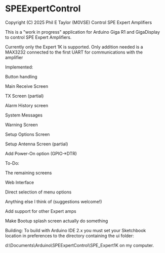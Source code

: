 # SPEExpertControl 

Copyright (C) 2025 Phil E Taylor (M0VSE)
Control SPE Expert Amplifiers

This is a "work in progress" application for Arduino Giga R1 and GigaDisplay to control SPE Expert Amplifiers.

Currently only the Expert 1K is supported. Only addition needed is a MAX3232 connected to the first UART for communications with the amplifier

Implemented:

Button handling

Main Receive Screen

TX Screen (partial)

Alarm History screen

System Messages

Warning Screen

Setup Options Screen

Setup Antenna Screen (partial)

Add Power-On option (GPIO->DTR)


To-Do:

The remaining screens

Web Interface

Direct selection of menu options 

Anything else I think of (suggestions welcome!)

Add support for other Expert amps

Make Bootup splash screen actually do something


Building:
To build with Arduino IDE 2.x you must set your Sketchbook location in preferences to the directory containing the ui folder:

d:\Documents\Arduino\SPEExpertControl\SPE_Expert1K on my computer.